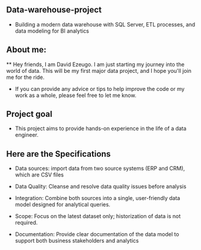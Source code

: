 ## Data-warehouse-project
* Building a modern data warehouse with SQL Server, ETL processes, and data modeling for BI analytics 

## About me:

** Hey friends, I am David Ezeugo. I am just starting my journey into the world of data. This will be my first major data project, and I hope you'll join me for the ride.

* If you can provide any advice or tips to help improve the code or my work as a whole, please feel free to let me know.

## Project goal
* This project aims to provide hands-on experience in the life of a data engineer.

## Here are the Specifications

* Data sources: import data from two source systems (ERP and CRM), which are CSV  files

* Data Quality: Cleanse and resolve data quality issues before analysis

* Integration: Combine both sources into a single, user-friendly data model designed for analytical queries.

* Scope: Focus on the latest dataset only; historization of data is not required.

* Documentation: Provide clear documentation of the data model to support both business stakeholders and analytics

